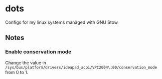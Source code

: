 # dots

Configs for my linux systems managed with GNU Stow.

## Notes

### Enable conservation mode
Change the value in `/sys/bus/platform/drivers/ideapad_acpi/VPC2004\:00/conservation_mode` from 0 to 1.
